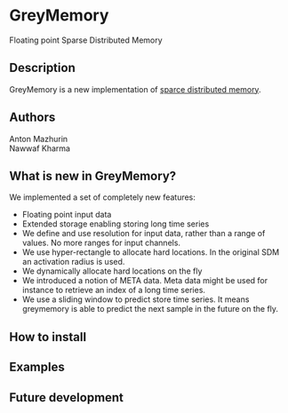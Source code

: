 # GreyMemory
Floating point Sparse Distributed Memory 

## Description

GreyMemory is a new implementation of [sparce distributed memory](https://en.wikipedia.org/wiki/Sparse_distributed_memory). 

## Authors
Anton Mazhurin  
Nawwaf Kharma

## What is new in GreyMemory?

We implemented a set of completely new features:

* Floating point input data   
* Extended storage enabling storing long time series  
* We define and use resolution for input data, rather than a range of values. No more ranges for input channels.  
* We use hyper-rectangle to allocate hard locations. In the original SDM an activation radius is used.
* We dynamically allocate hard locations on the fly
* We introduced a notion of META data. Meta data might be used for instance to retrieve an index of a long time series.
* We use a sliding window to predict store time series. It means greymemory is able to predict the next sample in the future on the fly.

## How to install

## Examples

## Future development




